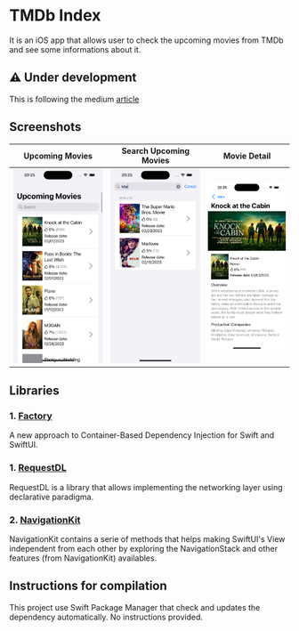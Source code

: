 # TMDb Index

It is an iOS app that allows user to check the upcoming movies from TMDb and see some informations about it.

## ⚠️ Under development

This is following the medium [article](https://onnerb.medium.com/architecture-of-a-super-app-swiftui-f3764d924f80)

## Screenshots

Upcoming Movies | Search Upcoming Movies | Movie Detail
----|----|----
![](/screenshots/UpcomingMovies.png) | ![](/screenshots/SearchUpcomingMovies.png) | ![](/screenshots/MovieDetail.png)

## Libraries

### 1. [Factory](https://github.com/hmlongco/Factory)

A new approach to Container-Based Dependency Injection for 
Swift and SwiftUI.

### 1. [RequestDL](https://github.com/request-dl/request-dl)

RequestDL is a library that allows implementing the networking 
layer using declarative paradigma. 

### 2. [NavigationKit](https://github.com/brennobemoura/navigation-kit)

NavigationKit contains a serie of methods that helps making
SwiftUI's View independent from each other by exploring
the NavigationStack and other features (from NavigationKit) 
availables.

## Instructions for compilation

This project use Swift Package Manager that check and updates the 
dependency automatically. No instructions provided.
